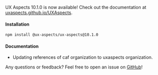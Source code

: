 UX Aspects 10.1.0 is now available! Check out the documentation at [uxaspects.github.io/UXAspects](https://uxaspects.github.io/UXAspects).

#### Installation
```bash
npm install @ux-aspects/ux-aspects@10.1.0
```

#### Documentation
* Updating references of caf organization to uxaspects organization.


Any questions or feedback? Feel free to open an issue on [GitHub](https://github.com/UXAspects/UXAspects/issues)!